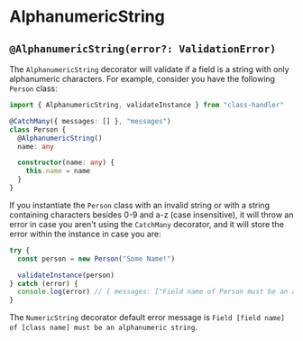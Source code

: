 # AlphanumericString

## `@AlphanumericString(error?: ValidationError)`

The `AlphanumericString` decorator will validate if a field is a string with only alphanumeric characters. For example, consider you have the following `Person` class:

```typescript
import { AlphanumericString, validateInstance } from "class-handler"

@CatchMany({ messages: [] }, "messages")
class Person {
  @AlphanumericString()
  name: any

  constructor(name: any) {
    this.name = name
  }
}
```

If you instantiate the `Person` class with an invalid string or with a string containing characters besides 0-9 and a-z (case insensitive), it will throw an error in case you aren't using the `CatchMany` decorator, and it will store the error within the instance in case you are:

```typescript
try {
  const person = new Person("Some Name!")

  validateInstance(person)
} catch (error) {
  console.log(error) // { messages: ["Field name of Person must be an alphanumeric string"] }
}
```

The `NumericString` decorator default error message is `Field [field name] of [class name] must be an alphanumeric string`.
